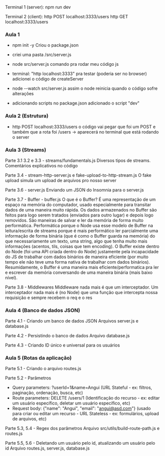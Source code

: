 Terminal 1 (server):
npm run dev

Terminal 2 (client):
http POST localhost:3333/users
http GET localhost:3333/users


### Aula 1

- npm init -y
Criou o package.json

- criei uma pasta /src/server.js

- node src/server.js
comando pra rodar meu código js

- terminal: "http localhost:3333" pra testar (poderia ser no browser)
adicionei o código de createServer 

- node --watch src/server.js
assim o node reinicia quando o código sofre alterações

- adicionando scripts no package.json
adicionado o script "dev"


### Aula 2 (Estrutura)

- http POST localhost:3333/users
o código vai pegar que foi um POST e também que a rota foi /users -> aparecerá no terminal que está rodando o server


### Aula 3 (Streams)

Parte 3.1 3.2 e 3.3 - streams/fundamentals.js
Diversos tipos de streams. Comentários explicativos no código

Parte 3.4 - stream-http-server.js e fake-upload-to-http-stream.js
O fake upload simula um upload de arquivos pro nosso server

Parte 3.6 - server.js
Enviando um JSON do Insomnia para o server.js

Parte 3.7 - Buffer - buffer.js
O que é o Buffer? É uma representação de um espaço na memória do computador, usado especialmente para transitar dados de uma maneira muito rápida. Os dados armazenados no Buffer são feitos para logo serem tratados (enviados para outro lugar) e depois logo removidos. São maneiras de salvar e ler da memória de forma muito performática. Performática porque o Node usa esse modelo de Buffer na leitura/escrita de streams porque é mais performático ler parcialmente uma informação de forma binária (que é como o Buffer guarda na memória) do que necessariamente um texto, uma string, algo que tenha muito mais informações (acentos, tils, coisas que tem encoding). O Buffer existe dentro do Node (foi uma API criada dentro do Node) justamente pela incapacidade do JS de trabalhar com dados binários de maneira eficiente (por muito tempo ele não teve uma forma nativa de trabalhar com dados binários). Resumidamente, o Buffer é uma maneira mais eficiente/performatica pra ler e escrever da memória conversando de uma maneira binária (mais baixo nível).

Parte 3.8 - Middlewares
Middleware nada mais é que um interceptador. Um interceptador nada mais é (no Node) que uma função que intercepta nossa requisição e sempre recebem o req e o res

### Aula 4 (Banco de dados JSON)

Parte 4.1 - Criando um banco de dados JSON
Arquivos server.js e database.js

Parte 4.2 - Persistindo o banco de dados
Arquivo database.js

Parte 4.3 - Criando ID único e universal para os usuários


### Aula 5 (Rotas da aplicação)

Parte 5.1 - Criando o arquivo routes.js

Parte 5.2 - Parâmetros
- Query parameters: ?userId=1&name=Angui (URL Stateful - ex: filtros, paginação, ordenação, busca, etc)
- Route parameters: DELETE /users/1 (Identificação do recurso - ex: editar um usuário específico, deletar um usuário específico, etc)
- Request body: {"name": "Angui", "email": "angui@asd.com"} (usado para criar ou editar um recurso - URL Stateless - ex: formulários, upload de arquivos, etc)

Parte 5.3, 5.4 - Regex dos parâmetros
Arquivo src/utils/build-route-path.js e routes.js

Parte 5.5, 5.6 - Deletando um usuário pelo id, atualizando um usuário pelo id
Arquivo routes.js, server.js, database.js